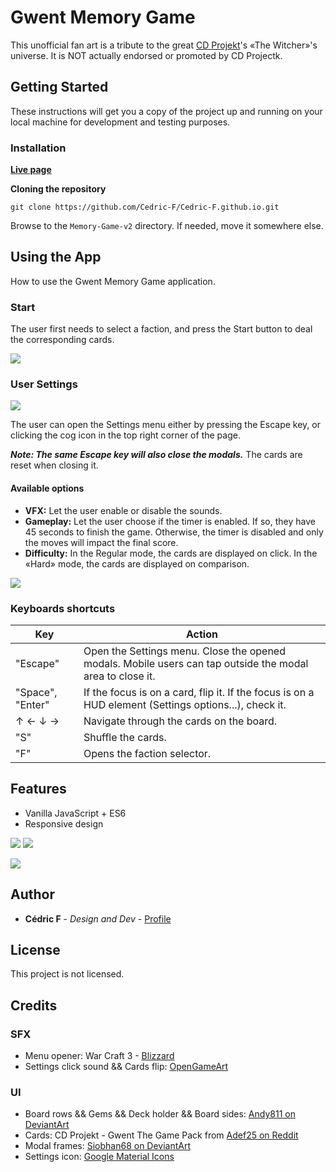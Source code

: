 # Gwent Memory Game

This unofficial fan art is a tribute to the great [CD Projekt](https://www.playgwent.com/en/fan-content)'s «The Witcher»'s universe.
It is NOT actually endorsed or promoted by CD Projectk.

## Getting Started

These instructions will get you a copy of the project up and running on your local machine for development and testing purposes.

### Installation

**[Live page](https://cedric-f.github.io/Memory-Game-v2/)**

**Cloning the repository**
```
git clone https://github.com/Cedric-F/Cedric-F.github.io.git
```

Browse to the `Memory-Game-v2` directory.
If needed, move it somewhere else.


## Using the App

How to use the Gwent Memory Game application.

### Start

The user first needs to select a faction, and press the Start button to deal the corresponding cards.

![](https://i.imgur.com/J6jOps0.gif)

### User Settings
![](https://i.imgur.com/O8eVOeu.png)

The user can open the Settings menu either by pressing the Escape key, or clicking the cog icon in the top right corner of the page.

**_Note: The same Escape key will also close the modals._**
The cards are reset when closing it.

#### Available options

* **VFX:** Let the user enable or disable the sounds.
* **Gameplay:** Let the user choose if the timer is enabled. If so, they have 45 seconds to finish the game. Otherwise, the timer is disabled and only the moves will impact the final score.
* **Difficulty:** In the Regular mode, the cards are displayed on click. In the «Hard» mode, the cards are displayed on comparison.

![](https://i.imgur.com/XEH8TgV.gif)

### Keyboards shortcuts

Key | Action
---|---
"Escape" | Open the Settings menu. Close the opened modals. Mobile users can tap outside the modal area to close it.
"Space", "Enter" | If the focus is on a card, flip it. If the focus is on a HUD element (Settings options...), check it.
↑ ← ↓ → | Navigate through the cards on the board.
"S" | Shuffle the cards.
"F" | Opens the faction selector.


## Features

* Vanilla JavaScript + ES6
* Responsive design

![](https://i.imgur.com/2XxGGGe.png)
![](https://i.imgur.com/otEYbvJ.png)

![](https://i.imgur.com/0zbfEke.png)

## Author

* **Cédric F** - *Design and Dev* - [Profile](https://github.com/Cedric-F)

## License

This project is not licensed.

## Credits

### SFX

- Menu opener: War Craft 3 - [Blizzard](https://www.blizzard.com/en-us/)
- Settings click sound && Cards flip: [OpenGameArt](OpenGameArt.org)

### UI

- Board rows && Gems && Deck holder && Board sides: [Andy811 on DeviantArt](https://andy811.deviantart.com/art/Gwent-Board-566314735)
- Cards: CD Projekt - Gwent The Game
	Pack from [Adef25 on Reddit](https://www.reddit.com/r/witcher/comments/3anq4q/complete_printable_gwent_decks_in_full_300_ppi_40/)
- Modal frames: [Siobhan68 on DeviantArt](https://siobhan68.deviantart.com/art/Helmorui-Style-Frame-264031614)
- Settings icon: [Google Material Icons](http://google.github.io/material-design-icons/)
